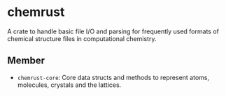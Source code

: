 # chemrust

A crate to handle basic file I/O and parsing for frequently used formats of chemical structure files in computational chemistry.

## Member

- `chemrust-core`: Core data structs and methods to represent atoms, molecules, crystals and the lattices.
